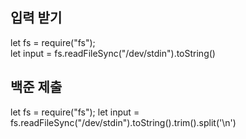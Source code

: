 ## 입력 받기
let fs = require("fs");<br/>
let input = fs.readFileSync("/dev/stdin").toString()


## 백준 제출
let fs = require("fs");
let input = fs.readFileSync("/dev/stdin").toString().trim().split('\n')